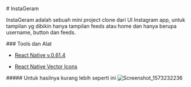 # InstaGeram

InstaGeram adalah sebuah mini project clone dari UI Instagram app, untuk tampilan yg dibikin hanya tampilan feeds atau home dan hanya berupa username, button dan feeds.

### Tools dan Alat

-   [React Native v.0.61.4](https://github.com/facebook/react-native)
    
-   [React Native Vector Icons](https://github.com/oblador/react-native-vector-icons)
    

##### Untuk hasilnya kurang lebih seperti ini
![Screenshot_1573232236](https://user-images.githubusercontent.com/25566307/68495789-84c9a400-0283-11ea-8b50-739306c39e53.png)

